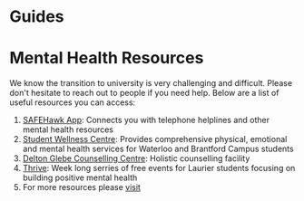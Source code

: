 # Guides

# Mental Health Resources

We know the transition to university is very challenging and difficult. Please don't hesitate to 
reach out to people if you need help. Below are a list of useful resources you can access:

1. [SAFEHawk App][1]: Connects you with telephone helplines and other mental health resources
2. [Student Wellness Centre][2]:  Provides comprehensive physical, emotional and mental health services for Waterloo and Brantford Campus students 
3. [Delton Glebe Counselling Centre][3]: Holistic counselling facility 
4. [Thrive][4]: Week long serries of free events for Laurier students focusing on building positive mental health 
5. For more resources please [visit][5]

[1]: https://apparmor.apparmor.com/clients/wlu.ca/
[2]: https://students.wlu.ca/wellness-and-recreation/health-and-wellness/index.html
[3]: https://www.glebecounselling.ca
[4]: https://students.wlu.ca/wellness-and-recreation/health-and-wellness/wellness-education/thrive-week.html
[5]: https://students.wlu.ca/news/recurring/mental-health-resources.html
